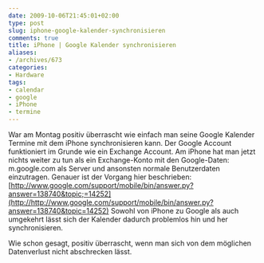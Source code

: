 ```yaml
---
date: 2009-10-06T21:45:01+02:00
type: post
slug: iphone-google-kalender-synchronisieren
comments: true
title: iPhone | Google Kalender synchronisieren
aliases:
- /archives/673
categories:
- Hardware
tags:
- calendar
- google
- iPhone
- termine
---
```


War am Montag positiv überrascht wie einfach man seine Google Kalender
Termine mit dem iPhone synchronisieren kann.  Der Google Account
funktioniert im Grunde wie ein Exchange Account.  Am iPhone hat man jetzt
nichts weiter zu tun als ein Exchange-Konto mit den Google-Daten:
m.google.com als Server und ansonsten normale Benutzerdaten einzutragen.
Genauer ist der Vorgang hier beschrieben:
[http://www.google.com/support/mobile/bin/answer.py?answer=138740&topic;=14252](http://http://www.google.com/support/mobile/bin/answer.py?answer=138740&topic=14252)
Sowohl von iPhone zu Google als auch umgekehrt lässt sich der Kalender
dadurch problemlos hin und her synchronisieren.

Wie schon gesagt, positiv überrascht, wenn man sich von dem möglichen
Datenverlust nicht abschrecken lässt.

